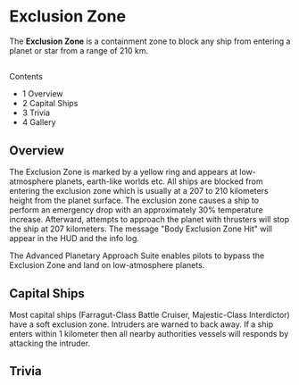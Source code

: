 # Exclusion Zone
The **Exclusion Zone** is a containment zone to block any ship from entering a planet or star from a range of 210 km. 

## 

Contents

- 1 Overview
- 2 Capital Ships
- 3 Trivia
- 4 Gallery

## Overview

The Exclusion Zone is marked by a yellow ring and appears at low-atmosphere planets, earth-like worlds etc. All ships are blocked from entering the exclusion zone which is usually at a 207 to 210 kilometers height from the planet surface. The exclusion zone causes a ship to perform an emergency drop with an approximately 30% temperature increase. Afterward, attempts to approach the planet with thrusters will stop the ship at 207 kilometers. The message "Body Exclusion Zone Hit" will appear in the HUD and the info log.

The Advanced Planetary Approach Suite enables pilots to bypass the Exclusion Zone and land on low-atmosphere planets. 

## Capital Ships

Most capital ships (Farragut-Class Battle Cruiser, Majestic-Class Interdictor) have a soft exclusion zone. Intruders are warned to back away. If a ship enters within 1 kilometer then all nearby authorities vessels will responds by attacking the intruder. 

## Trivia